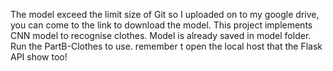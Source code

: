The model exceed the limit size of Git so I uploaded on to my google drive, you can come to the link to download the model.
This project implements CNN model to recognise clothes.
Model is already saved in model folder. Run the PartB-Clothes to use. remember t open the local host that the Flask API show too!

